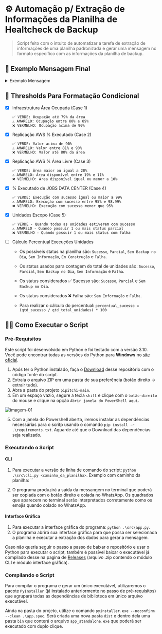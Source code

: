 # :gear: Automação p/ Extração de Informações da Planilha de Healtcheck de Backup

> Script feito com o intuito de automatizar a tarefa de extração de informações de uma planilha padronizada e gerar uma mensagem no formato específico com as informações da planilha de backup.

## :envelope_with_arrow: Exemplo Mensagem Final

<details>
  <summary> Exemplo Mensagem </summary>

  ```plain
  🩺 Health-Check Backup
  🗓️ 02/01/2023

  🔷 Infraestrutura
  (AVAMAR E VEEAM)

  RJ1
    ✅ Área Ocupada: 69%
    ℹ️ Área Livre: 51.5 TB
    ℹ️ Redução nas últimas 24h: -0.7 TB

  RJ2
   ⚠️ Área Ocupada: 83%
    ℹ️ Área Livre: 29.2 TB
    ℹ️ Crescimento nas últimas 24h: 4.08 TB

  🔷 Replicação AWS
    ✅ RJ1 Executado: 100%
    ℹ️ Dt última: 02/01/2023
    ⚠️ Área Livre: 15%

    ✅ RJ2 executado: 100%
    ℹ️ Dt última: 02/01/2023
    ❌ Área Livre: 9%, processo de Cleaning em execução.

  🔷 Execuções Data Center
    ℹ️ JOBS RJ1: 4163
    ✅ Executado: 99.95%

    ℹ️ JOBS RJ2: 3050
    ✅ Executado: 99.90%

  🔷 Execuções Unidades
    ❌ Escopo: 77 Locais
    ℹ️ Sucesso: 98.00%

    ❌ XPTO, último backup: 31/12/2022
  ```

</details>

## :receipt: Thresholds Para Formatação Condicional

- [X] Infraestrutura Área Ocupada (Case 1)

  ```plain
  ✅ VERDE: Ocupação até 79% da área
  ⚠️ AMARELO: Ocupação entre 80% e 89%
  ❌ VERMELHO: Ocupação acima de 90%
  ```

- [X] Replicação AWS % Executado (Case 2)

  ```plain
  ✅ VERDE: Valor acima de 90%
  ⚠️ AMARELO: Valor entre 81% e 90%
  ❌ VERMELHO: Valor até 80% da área
  ```

- [X] Replicação AWS % Área Livre (Case 3)

  ```plain
  ✅ VERDE: Área maior ou igual a 20%
  ⚠️ AMARELO: Área disponível entre 19% e 11%
  ❌ VERMELHO: Área disponível igual ou menor a 10%
  ```
  
- [X] % Executado de JOBS DATA CENTER (Case 4)

  ```plain
  ✅ VERDE: Execução com sucesso igual ou maior a 99%
  ⚠️ AMARELO: Execução com sucesso entre 95% e 98.99%
  ❌ VERMELHO: Execução com sucesso menor que 95%
  ```

- [X] Unidades Escopo (Case 5)

  ```plain
  ✅ VERDE - Quando todas as unidades estiverem com sucesso
  ⚠️ AMARELO - Quando possuir 1 ou mais status parcial
  ❌ VERMELHO - Quando possuir 1 ou mais status com falha
  ```

<!-- - [ ] Status Unidades

  Quando as unidades apresentarem os status "Sucesso" ou "Sucesso e Sem backup no dia"

  ```plain
  🔷 Execuções Unidades
    ✅ Escopo: 77 Locais
    ℹ️ Sucesso: 100.00%
  ```

  Quando uma ou mais unidade apresentarem o status "Falha"

  ```plain
  🔷 Execuções Unidades
    ❌ Escopo: 77 Locais
    ℹ️ Sucesso: 98.00%
      ❌ XPTO, último backup: 01/01/2023
  ```

  Quando uma ou mais unidade apresentarem o status "Parcial"

  ```plain
  🔷 Execuções Unidades
    ⚠️ Escopo: 77 Locais
    ℹ️ Sucesso: 100.00%
  ```

  Quando uma ou mais unidade apresentarem o status "Sem informação"

  ```plain
  🔷 Execuções Unidades
    ⚠️ Escopo: 77 Locais
    ℹ️ Sucesso: 98.00%
      ⚠️Hospital Santa Marina, último backup conhecido: 01/01/2023
  ``` -->

- [ ] Cálculo Percentual Execuções Unidades

  - Os possíveis status na planilha são: `Sucesso`, `Parcial`, `Sem Backup no Dia`, `Sem Informação`, `Em Construção` e `Falha`.
  
  - Os status usados para contagem do total de unidades são: `Sucesso`, `Parcial`, `Sem Backup no Dia`, `Sem Informação` e `Falha`.

  - Os status considerados :white_check_mark: Sucesso são: `Sucesso`, `Parcial` e `Sem Backup no Dia`.
  
  - Os status considerados :x: Falha são: `Sem Informação` e `Falha`.

  - Para realizar o cálculo do percentual: `percentual_sucesso = (qtd_sucesso / qtd_total_unidades) * 100`

## :woman_technologist: Como Executar o Script

### Pré-Requisitos

  Este script foi desenvolvido em Python e foi testado com a versão 3.10. Você pode encontrar todas as versões do Python para **Windows** no [site oficial](https://www.python.org/downloads/windows/).

  1. Após ter o Python instalado, faça o [Download](https://github.com/RaulDelary/pipitchi/archive/refs/heads/main.zip) desse repositório com o código fonte do script.
  2. Extraia o arquivo ZIP em uma pasta de sua preferência (botão direito -> extrair tudo).
  3. Abra a pasta do projeto `pipitchi-main`.
  4. Em um espaço vazio, segure a tecla `shift` e clique com o `botão-direito` do mouse e clique na opção `Abrir janela do PowerShell aqui`.

  ![imagem-01](./.doc-images/01.png)

  5. Com a janela do Powershell aberta, iremos instalar as dependências necessárias para o scritp usando o comando `pip install -r .\requirements.txt`. Aguarde até que o Download das dependências seja realizado.

### Executando o Script

#### CLI

  1. Para executar a versão de linha de comando do script: `python .\src\cli.py <caminho_da_planilha>`. Exemplo com caminho da planilha: ``

  2. O programa produzirá a saída da messangem no terminal que poderá ser copiada com o botão direito e colada no WhatsApp. Os quadrados que aparecem no terminal serão interpretados corretamente como os emojis quando colado no WhatsApp.

#### Interface Gráfica

  1. Para executar a interface gráfica do programa: `python .\src\app.py`.
  2. O programa abrirá sua interface gráfica para que possa ser selecionada a planilha e executar a extração dos dados para gerar a mensagem.

  Caso não queria seguir o passo a passo de baixar o repositório e usar o Python para executar o script, também é possível baixar o executável já compilado desse na pagina de [Releases](https://github.com/rauldelary/pipitchi/releases) (arquivo .zip contendo o módulo CLI e módulo interface gráfica).

### Compilando o Script

  Para compilar o programa e gerar um único executável, utilizaremos o pacote `PyInstaller` (já instalado anteriormente no passo de pré-requisitos) que agrupará todas as dependências de biblioteca em único arquivo executável.

  Ainda na pasta do projeto, utilize o comando `pyinstaller.exe --noconfirm --clean .\app.spec`. Será criada uma nova pasta `dist` e dentro dela uma pasta `bin` que conterá o arquivo `app_standalone.exe` que poderá ser executado com duplo clique.
